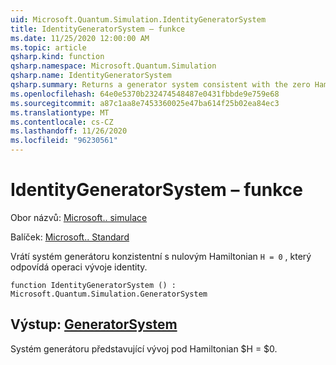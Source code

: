 ```yaml
---
uid: Microsoft.Quantum.Simulation.IdentityGeneratorSystem
title: IdentityGeneratorSystem – funkce
ms.date: 11/25/2020 12:00:00 AM
ms.topic: article
qsharp.kind: function
qsharp.namespace: Microsoft.Quantum.Simulation
qsharp.name: IdentityGeneratorSystem
qsharp.summary: Returns a generator system consistent with the zero Hamiltonian `H = 0`, which corresponds to the identity evolution operation.
ms.openlocfilehash: 64e0e5370b232474548487e0431fbbde9e759e68
ms.sourcegitcommit: a87c1aa8e7453360025e47ba614f25b02ea84ec3
ms.translationtype: MT
ms.contentlocale: cs-CZ
ms.lasthandoff: 11/26/2020
ms.locfileid: "96230561"
---
```

# <a name="identitygeneratorsystem-function"></a>IdentityGeneratorSystem – funkce

Obor názvů: [Microsoft.. simulace](xref:Microsoft.Quantum.Simulation)

Balíček: [Microsoft.. Standard](https://nuget.org/packages/Microsoft.Quantum.Standard)


Vrátí systém generátoru konzistentní s nulovým Hamiltonian `H = 0` , který odpovídá operaci vývoje identity.

```qsharp
function IdentityGeneratorSystem () : Microsoft.Quantum.Simulation.GeneratorSystem
```


## <a name="output--generatorsystem"></a>Výstup: [GeneratorSystem](xref:Microsoft.Quantum.Simulation.GeneratorSystem)

Systém generátoru představující vývoj pod Hamiltonian $H = $0.